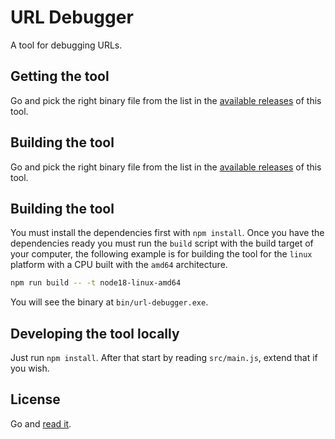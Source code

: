 # URL Debugger

A tool for debugging URLs.

## Getting the tool

Go and pick the right binary file from the list in the
[available releases](https://github.com/santiago-rodrig/url-debugger/releases)
of this tool.

## Building the tool

Go and pick the right binary file from the list in the
[available releases](https://github.com/santiago-rodrig/url-debugger/releases)
of this tool.

## Building the tool

You must install the dependencies first with `npm install`.
Once you have the dependencies ready you must
run the `build` script with the build target of your
computer, the following example is for building
the tool for the `linux` platform with a CPU built
with the `amd64` architecture.

```bash
npm run build -- -t node18-linux-amd64
```

You will see the binary at `bin/url-debugger.exe`.

## Developing the tool locally

Just run `npm install`. After that start by
reading `src/main.js`, extend that if you wish.

## License

Go and [read it](./LICENSE.md).